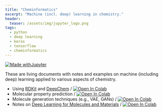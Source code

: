 ```yaml
---
title: "Cheminformatics"
excerpt: "Machine (incl. deep) learning in chemistry."
header:
  teaser: /assets/img/jupyter_logo.png
tags:
  - python
  - deep learning
  - keras
  - tensorflow
  - cheminformatics
---
```


<!-- Enter details at https://mybinder.org/, then copy the badge below -->

[![Made withJupyter](https://img.shields.io/badge/Made%20with-Jupyter-orange?style=for-the-badge&logo=Jupyter)](https://jupyter.org/try)

These are living documents with notes and examples on machine (including deep) learning applied to various aspects of chemistry.  

* Using [RDKit](https://www.rdkit.org/) and [DeepChem](https://deepchem.readthedocs.io/en/latest/index.html) / [![Open In Colab](https://colab.research.google.com/assets/colab-badge.svg)](https://colab.research.google.com/github/nathan-mahynski/nathan-mahynski.github.io/blob/public/_notes/cheminformatics/cheminformatics.ipynb) 
* Molecular property prediction / [![Open In Colab](https://colab.research.google.com/assets/colab-badge.svg)](https://colab.research.google.com/github/nathan-mahynski/nathan-mahynski.github.io/blob/public/_notes/cheminformatics/molecular_property_prediction.ipynb) 
* Molecule generation techniques (e.g., VAE, GANs) / [![Open In Colab](https://colab.research.google.com/assets/colab-badge.svg)](https://colab.research.google.com/github/nathan-mahynski/nathan-mahynski.github.io/blob/public/_notes/cheminformatics/molecular_generation.ipynb) 
* Notes on [Deep Learning for Molecules and Materials](https://dmol.pub/) / [![Open In Colab](https://colab.research.google.com/assets/colab-badge.svg)](https://colab.research.google.com/github/nathan-mahynski/nathan-mahynski.github.io/blob/public/_notes/cheminformatics/deep_learning_for_molecules.ipynb)



